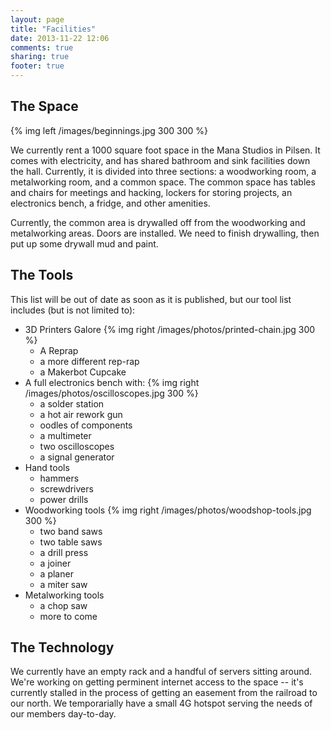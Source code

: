 ```yaml
---
layout: page
title: "Facilities"
date: 2013-11-22 12:06
comments: true
sharing: true
footer: true
---
```


The Space
---------

{% img left /images/beginnings.jpg 300 300 %}

We currently rent a 1000 square foot space in the Mana Studios in Pilsen.
It comes with electricity, and has shared bathroom and sink facilities down the hall.
Currently, it is divided into three sections: a woodworking room, a metalworking room, and a common space. 
The common space has tables and chairs for meetings and hacking, lockers for storing projects, an electronics bench, a fridge, and other amenities.  

Currently, the common area is drywalled off from the woodworking and metalworking areas. 
Doors are installed.
We need to finish drywalling, then put up some drywall mud and paint. 

The Tools
---------

This list will be out of date as soon as it is published, but our tool list includes (but is not limited to):

* 3D Printers Galore {% img right /images/photos/printed-chain.jpg 300 %}
	* A Reprap
	* a more different rep-rap
	* a Makerbot Cupcake
* A full electronics bench with: {% img right /images/photos/oscilloscopes.jpg 300 %}
	* a solder station
	* a hot air rework gun
	* oodles of components
	* a multimeter
	* two oscilloscopes
	* a signal generator
* Hand tools
	* hammers
	* screwdrivers
	* power drills
* Woodworking tools {% img right /images/photos/woodshop-tools.jpg 300 %}
	* two band saws
	* two table saws
	* a drill press
	* a joiner
	* a planer
	* a miter saw
* Metalworking tools
	* a chop saw
	* more to come 


The Technology
--------------

We currently have an empty rack and a handful of servers sitting around.
We're working on getting perminent internet access to the space -- it's currently stalled in the process of getting an easement from the railroad to our north.
We temporarially have a small 4G hotspot serving the needs of our members day-to-day.
